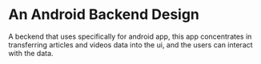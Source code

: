 # An Android Backend Design

A beckend that uses specifically for android app, this app concentrates in transferring articles and videos data into the ui, and the users can interact with the data.

